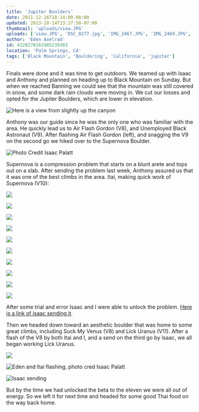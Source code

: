 ```yaml
---
title: 'Jupiter Boulders'
date: 2011-12-26T18:14:00-08:00
updated: 2013-10-14T13:27:50-07:00
thumbnail: 'uploads/view.JPG'
uploads: ['view.JPG', 'DSC_0277.jpg', 'IMG_2467.JPG', 'IMG_2469.JPG', 'IMG_2470.JPG', 'IMG_2471.JPG', 'IMG_2472.JPG', 'IMG_2473.JPG', 'IMG_2474.JPG', 'IMG_2475.JPG', 'IMG_2476.JPG', 'IMG_2477.JPG', 'DSC_0306-1.jpg', 'DSC_0327.jpg', 'IMG_2505.JPG']
author: 'Eden Axelrad'
id: 4328278161985239303
location: 'Palm Springs, CA'
tags: ['Black Mountain', 'Bouldering', 'California', 'jupiter']
---
```


Finals were done and it was time to get outdoors. We teamed up with Isaac and Anthony and planned on heading up to Black Mountain on Sunday. But when we reached Banning we could see that the mountain was still covered in snow, and some dark rain clouds were moving in. We cut our losses and opted for the Jupiter Boulders, which are lower in elevation.

![Here is a view from slightly up the canyon](uploads/view.JPG)

Anthony was our guide since he was the only one who was familiar with the area. He quickly lead us to Air Flash Gordon (V8), and Unemployed Black Astronaut (V9). After flashing Air Flash Gordon (left), and snagging the V9 on the second go we hiked over to the Supernova Boulder.

![Photo Credit Isaac Palatt](uploads/DSC_0277.jpg)

Supernova is a compression problem that starts on a blunt arete and tops out on a slab. After sending the problem last week, Anthony assured us that it was one of the best climbs in the area. Itai, making quick work of Supernova (V10):

![](uploads/IMG_2467.JPG)

![](uploads/IMG_2469.JPG)

![](uploads/IMG_2470.JPG)

![](uploads/IMG_2471.JPG)

![](uploads/IMG_2472.JPG)

![](uploads/IMG_2473.JPG)

![](uploads/IMG_2474.JPG)

![](uploads/IMG_2475.JPG)

![](uploads/IMG_2476.JPG)

![](uploads/IMG_2477.JPG)

After some trial and error Isaac and I were able to unlock the problem. [Here is a link of isaac sending it](http://www.youtube.com/watch?v=F0Gci-LlBFs&context=C3d2f080ADOEgsToPDskKHcLZ7d1nSRbya0p-u0VLx).

Then we headed down toward an aesthetic boulder that was home to some great climbs, including Suck My Venus (V8) and Lick Uranus (V11). After a flash of the V8 by both Itai and I, and a send on the third go by Isaac, we all began working Lick Uranus.

![](uploads/DSC_0306-1.jpg)

![Eden and Itai flashing, photo cred Isaac Palatt](uploads/DSC_0327.jpg)

![Isaac sending](uploads/IMG_2505.JPG)

But by the time we had unlocked the beta to the eleven we were all out of energy. So we left it for next time and headed for some good Thai food on the way back home.
